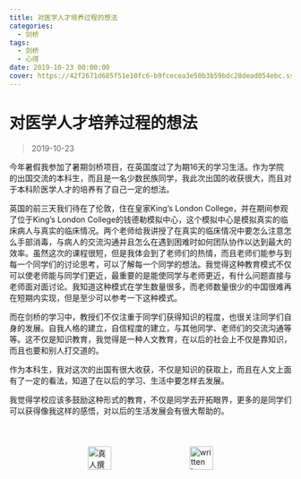 ```yaml
---
title: 对医学人才培养过程的想法
categories:
  - 剑桥
tags:
  - 剑桥
  - 心得
date: 2019-10-23 00:00:00
cover: https://42f2671d685f51e10fc6-b9fcecea3e50b3b59bdc28dead054ebc.ssl.cf5.rackcdn.com/illustrations/exams_g4ow.svg
---
```

# 对医学人才培养过程的想法

> 2019-10-23

今年暑假我参加了暑期剑桥项目，在英国度过了为期16天的学习生活。作为学院的出国交流的本科生，而且是一名少数民族同学，我此次出国的收获很大，而且对于本科阶医学人才的培养有了自己一定的想法。

英国的前三天我们待在了伦敦，住在皇家King’s London College，并在期间参观了位于King’s London College的钱德勒模拟中心，这个模拟中心是模拟真实的临床病人与真实的临床情况。两个老师给我讲授了在真实的临床情况中要怎么注意怎么手部消毒，与病人的交流沟通并且怎么在遇到困难时如何团队协作以达到最大的效率。虽然这次的课程很短，但是我体会到了老师们的热情，而且老师们能参与到每一个同学们的讨论思考，可以了解每一个同学的想法。我觉得这种教育模式不仅可以使老师能与同学们更近，最重要的是能使同学与老师更近，有什么问题直接与老师面对面讨论。我知道这种模式在学生数量很多，而老师数量很少的中国很难再在短期内实现，但是至少可以参考一下这种模式。

而在剑桥的学习中，教授们不仅注重于同学们获得知识的程度，也很关注同学们自身的发展。自我人格的建立，自信程度的建立，与其他同学、老师们的交流沟通等等。这不仅是知识教育，我觉得是一种人文教育，在以后的社会上不仅是靠知识，而且也要和别人打交道的。

作为本科生，我对这次的出国有很大收获，不仅是知识的获取上，而且在人文上面有了一定的看法，知道了在以后的学习、生活中要怎样去发展。

我觉得学校应该多鼓励这种形式的教育，不仅是同学去开拓眼界，更多的是同学们可以获得像我这样的感悟，对以后的生活发展会有很大帮助的。

<div style="display: flex;align-items: center;justify-content: space-evenly;padding-top: 40px;">
  <img src="https://mirror.ghproxy.com/https://raw.githubusercontent.com/L1cardo/l1cardo.github.io/blog/themes/butterfly/source/img/notbyai_cn.png" alt="真人撰写" style="height: 42px;">
  <img src="https://mirror.ghproxy.com/https://raw.githubusercontent.com/L1cardo/l1cardo.github.io/blog/themes/butterfly/source/img/notbyai_en.png" alt="written by human" style="height: 42px;">
</div>
